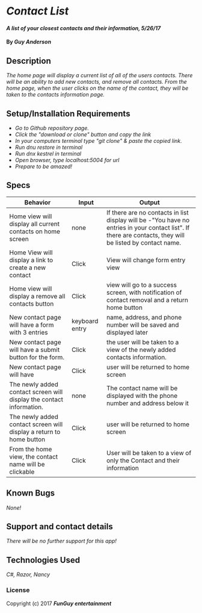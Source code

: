 # _Contact List_

#### _A list of your closest contacts and their information, 5/26/17_

#### By _**Guy Anderson**_

## Description

_The home page will display a current list of all of the users contacts. There will be an ability to add new contacts, and remove all contacts. From the home page, when the user clicks on the name of the contact, they will be taken to the contacts information page._

## Setup/Installation Requirements

* _Go to Github repository page._
* _Click the "download or clone" button and copy the link_
* _In your computers terminal type "git clone" & paste the copied link._
* _Run dnu restore in terminal_
* _Run dnx kestrel in terminal_
* _Open browser, type localhost:5004 for url_
* _Prepare to be amazed!_



## Specs
| Behavior      | Input| Output |
| ------------- |------------- |-------------|
| Home view will display all current contacts on home screen | none | If there are no contacts in list display will be -"You have no entries in your contact list". If there are contacts, they will be listed by contact name. |
| Home View will display a link to create a new contact | Click | View will change form entry view |
| Home view will display a remove all contacts button | Click | view will go to a success screen, with notification of contact removal and a return home button |
| New contact page will have a form with 3 entries | keyboard entry| name, address, and phone number will be saved and displayed later |
| New contact page will have a submit button for the form. | Click | the user will be taken to a view of the newly added contacts information. |
| New contact page will have | Click | user will be returned to home screen |
| The newly added contact screen will display the contact information.  | none | The contact name will be displayed with the phone number and address below it|
| The newly added contact screen will display a return to home button | Click | user will be returned to home screen |
| From the home view, the contact name will be clickable | Click | User will be taken to a view of only the Contact and their information|


## Known Bugs

_None!_

## Support and contact details

_There will be no further support for this app!_

## Technologies Used

_C#, Razor, Nancy_

### License



Copyright (c) 2017 **_FunGuy entertainment_**
